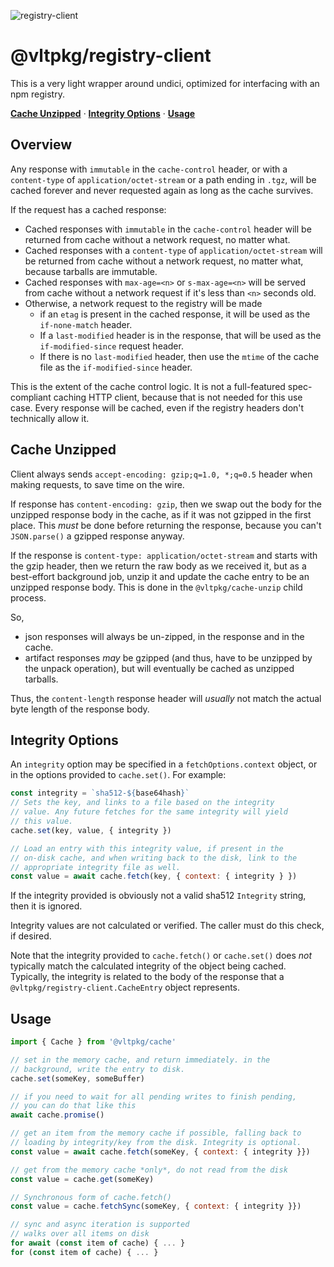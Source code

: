 ![registry-client](https://github.com/user-attachments/assets/664e4107-bf7b-4179-802d-9ec9f1499955)

# @vltpkg/registry-client

This is a very light wrapper around undici, optimized for interfacing
with an npm registry.

**[Cache Unzipped](#cache-unzipped)** ·
**[Integrity Options](#integrity-options)** · **[Usage](#usage)**

## Overview

Any response with `immutable` in the `cache-control` header, or with a
`content-type` of `application/octet-stream` or a path ending in
`.tgz`, will be cached forever and never requested again as long as
the cache survives.

If the request has a cached response:

- Cached responses with `immutable` in the `cache-control` header will
  be returned from cache without a network request, no matter what.
- Cached responses with a `content-type` of `application/octet-stream`
  will be returned from cache without a network request, no matter
  what, because tarballs are immutable.
- Cached responses with `max-age=<n>` or `s-max-age=<n>` will be
  served from cache without a network request if it's less than `<n>`
  seconds old.
- Otherwise, a network request to the registry will be made
  - if an `etag` is present in the cached response, it will be used as
    the `if-none-match` header.
  - If a `last-modified` header is in the response, that will be used
    as the `if-modified-since` request header.
  - If there is no `last-modified` header, then use the `mtime` of the
    cache file as the `if-modified-since` header.

This is the extent of the cache control logic. It is not a
full-featured spec-compliant caching HTTP client, because that is not
needed for this use case. Every response will be cached, even if the
registry headers don't technically allow it.

## Cache Unzipped

Client always sends `accept-encoding: gzip;q=1.0, *;q=0.5` header when
making requests, to save time on the wire.

If response has `content-encoding: gzip`, then we swap out the body
for the unzipped response body in the cache, as if it was not gzipped
in the first place. This _must_ be done before returning the response,
because you can't `JSON.parse()` a gzipped response anyway.

If the response is `content-type: application/octet-stream` and starts
with the gzip header, then we return the raw body as we received it,
but as a best-effort background job, unzip it and update the cache
entry to be an unzipped response body. This is done in the
`@vltpkg/cache-unzip` child process.

So,

- json responses will always be un-zipped, in the response and in the
  cache.
- artifact responses _may_ be gzipped (and thus, have to be unzipped
  by the unpack operation), but will eventually be cached as unzipped
  tarballs.

Thus, the `content-length` response header will _usually_ not match
the actual byte length of the response body.

## Integrity Options

An `integrity` option may be specified in a `fetchOptions.context`
object, or in the options provided to `cache.set()`. For example:

```js
const integrity = `sha512-${base64hash}`
// Sets the key, and links to a file based on the integrity
// value. Any future fetches for the same integrity will yield
// this value.
cache.set(key, value, { integrity })

// Load an entry with this integrity value, if present in the
// on-disk cache, and when writing back to the disk, link to the
// appropriate integrity file as well.
const value = await cache.fetch(key, { context: { integrity } })
```

If the integrity provided is obviously not a valid sha512 `Integrity`
string, then it is ignored.

Integrity values are not calculated or verified. The caller must do
this check, if desired.

Note that the integrity provided to `cache.fetch()` or `cache.set()`
does _not_ typically match the calculated integrity of the object
being cached. Typically, the integrity is related to the body of the
response that a `@vltpkg/registry-client.CacheEntry` object
represents.

## Usage

```js
import { Cache } from '@vltpkg/cache'

// set in the memory cache, and return immediately. in the
// background, write the entry to disk.
cache.set(someKey, someBuffer)

// if you need to wait for all pending writes to finish pending,
// you can do that like this
await cache.promise()

// get an item from the memory cache if possible, falling back to
// loading by integrity/key from the disk. Integrity is optional.
const value = await cache.fetch(someKey, { context: { integrity }})

// get from the memory cache *only*, do not read from the disk
const value = cache.get(someKey)

// Synchronous form of cache.fetch()
const value = cache.fetchSync(someKey, { context: { integrity }})

// sync and async iteration is supported
// walks over all items on disk
for await (const item of cache) { ... }
for (const item of cache) { ... }
```
